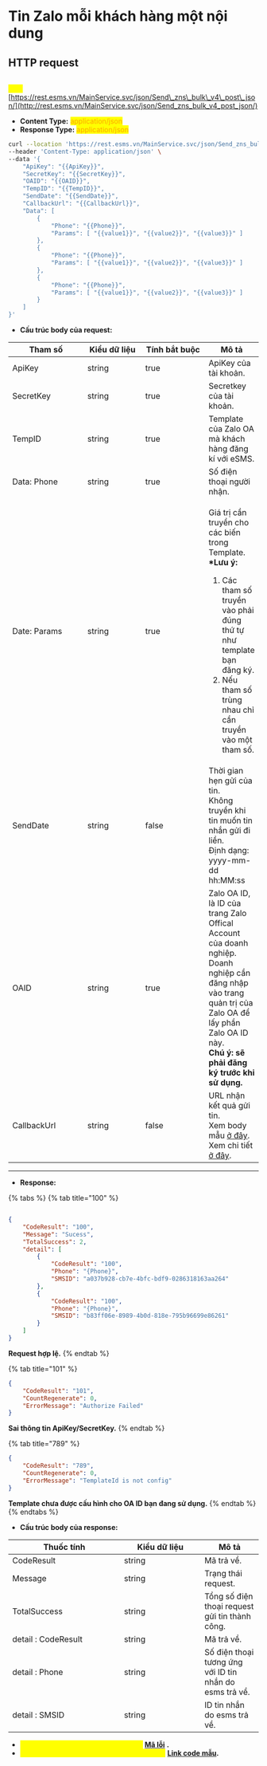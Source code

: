 # Tin Zalo mỗi khách hàng một nội dung

## HTTP request

\
<mark style="color:yellow;">**`POST`**</mark> [https://rest.esms.vn/MainService.svc/json/Send\_zns\_bulk\_v4\_post\_json/](http://rest.esms.vn/MainService.svc/json/Send_zns_bulk_v4_post_json/)



* **Content Type:** <mark style="color:orange;">application/json</mark>
* **Response Type:** <mark style="color:orange;">application/json</mark>

```bash
curl --location 'https://rest.esms.vn/MainService.svc/json/Send_zns_bulk_v4_post_json/' \
--header 'Content-Type: application/json' \
--data '{
    "ApiKey": "{{ApiKey}}",
    "SecretKey": "{{SecretKey}}",
    "OAID": "{{OAID}}",
    "TempID": "{{TempID}}",
    "SendDate": "{{SendDate}}",
    "CallbackUrl": "{{CallbackUrl}}",
    "Data": [
        {
            "Phone": "{{Phone}}",
            "Params": [ "{{value1}}", "{{value2}}", "{{value3}}" ]
        },
        {
            "Phone": "{{Phone}}",
            "Params": [ "{{value1}}", "{{value2}}", "{{value3}}" ]
        },
        {
            "Phone": "{{Phone}}",
            "Params": [ "{{value1}}", "{{value2}}", "{{value3}}" ]
        }
    ]
}'
```

* **Cấu trúc body của request:**

<table><thead><tr><th width="155">Tham số</th><th width="124">Kiểu dữ liệu</th><th width="141" data-type="checkbox">Tính bắt buộc</th><th>Mô tả</th></tr></thead><tbody><tr><td>ApiKey </td><td>string</td><td>true</td><td>ApiKey của tài khoản.</td></tr><tr><td>SecretKey </td><td>string</td><td>true</td><td>Secretkey của tài khoản.</td></tr><tr><td>TempID </td><td>string</td><td>true</td><td>Template của Zalo OA mà khách hàng đăng kí với eSMS.</td></tr><tr><td>Data: Phone</td><td>string</td><td>true</td><td>Số điện thoại người nhận.</td></tr><tr><td>Date: Params </td><td>string</td><td>true</td><td><p></p><p>Giá trị cần truyền cho các biến trong Template.<br> <strong>*Lưu ý:</strong></p><ol><li>Các tham số truyền vào phải đúng thứ tự như template bạn đăng ký.</li><li>Nếu tham số trùng nhau chỉ cần truyền vào một tham số.</li></ol></td></tr><tr><td>SendDate</td><td>string</td><td>false</td><td>Thời gian hẹn gửi của tin. <br>Không truyền khi tin muốn tin nhắn gửi đi liền.<br>Định dạng: yyyy-mm-dd hh:MM:ss</td></tr><tr><td>OAID </td><td>string</td><td>true</td><td>Zalo OA ID, là ID của trang Zalo Offical Account của doanh nghiệp. Doanh nghiệp cần đăng nhập vào trang quản trị của Zalo OA để lấy phần Zalo OA ID này. <br><strong>Chú ý: sẽ phải đăng ký trước khi sử dụng.</strong></td></tr><tr><td>CallbackUrl</td><td>string</td><td>false</td><td>URL nhận kết quả gửi tin. <br>Xem body mẫu <a href="https://samplefordevelopers.esms.vn/#eeaca8c5-ef65-4fed-ac2e-697d0360327b">ở đây</a>. <br>Xem chi tiết <a href="../callback-url.md">ở đây</a>.</td></tr></tbody></table>

***

* **Response:**

{% tabs %}
{% tab title="100" %}
```json

{
    "CodeResult": "100",
    "Message": "Sucess",
    "TotalSuccess": 2,
    "detail": [
        {
            "CodeResult": "100",
            "Phone": "{Phone}",
            "SMSID": "a037b928-cb7e-4bfc-bdf9-0286318163aa264"
        },
        {
            "CodeResult": "100",
            "Phone": "{Phone}",
            "SMSID": "b83ff06e-8989-4b0d-818e-795b96699e86261"
        }
    ]
}
```

**Request hợp lệ.**
{% endtab %}

{% tab title="101" %}
```json
{
    "CodeResult": "101",
    "CountRegenerate": 0,
    "ErrorMessage": "Authorize Failed"
}
```

**Sai thông tin ApiKey/SecretKey.**
{% endtab %}

{% tab title="789" %}
```json
{
    "CodeResult": "789",
    "CountRegenerate": 0,
    "ErrorMessage": "TemplateId is not config"
}
```

**Template chưa được cấu hình cho OA ID bạn đang sử dụng.**
{% endtab %}
{% endtabs %}

* **Cấu trúc body của response:**

<table><thead><tr><th width="209">Thuốc tính</th><th width="146">Kiểu dữ liệu</th><th>Mô tả</th></tr></thead><tbody><tr><td>CodeResult</td><td>string</td><td>Mã trả về.</td></tr><tr><td>Message</td><td>string</td><td>Trạng thái request.</td></tr><tr><td>TotalSuccess</td><td>string</td><td>Tổng số điện thoại request gửi tin thành công.</td></tr><tr><td>detail : CodeResult</td><td>string</td><td>Mã trả về.</td></tr><tr><td>detail : Phone</td><td>string</td><td>Số điện thoại tương ứng với ID tin nhắn do esms trả về.</td></tr><tr><td>detail : SMSID</td><td>string</td><td>ID tin nhắn do esms trả về.</td></tr></tbody></table>

* _<mark style="color:yellow;">**Thông tin chi tiết mã lỗi xem ở bảng:**</mark>_ [**Mã lỗi**](../bang-ma-loi.md) **.**
* _<mark style="color:yellow;">**Lấy code mẫu các ngôn ngữ trên Postman:**</mark>_ [**Link code mẫu**](https://samplefordevelopers.esms.vn/#1f75d02b-c622-4de4-aedc-dd9d4c2b16ea)**.**&#x20;
